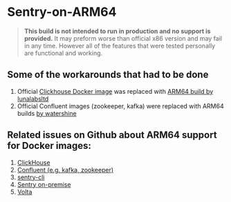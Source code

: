 # Sentry-on-ARM64

> **This build is not intended to run in production and no support is provided.** It may preform worse than official x86 version and may fail in any time. However all of the features that were tested personally are functional and working.

## Some of the workarounds that had to be done
1. Official [Clickhouse Docker image](https://hub.docker.com/r/yandex/clickhouse-server/) was replaced with [ARM64 build by lunalabsltd](https://hub.docker.com/r/lunalabsltd/clickhouse-server)
2. Official Confluent images (zookeeper, kafka) were replaced with ARM64 builds [by watershine](https://hub.docker.com/u/watershine)

## Related issues on Github about ARM64 support for Docker images:
1. [ClickHouse](https://github.com/ClickHouse/ClickHouse/issues/22222)
2. [Confluent (e.g. kafka, zookeeper)](https://github.com/confluentinc/common-docker/issues/117)
3. [sentry-cli](https://github.com/getsentry/sentry-cli/issues/908)
4. [Sentry on-premise](https://github.com/getsentry/onpremise/issues/914)
5. [Volta](https://github.com/volta-cli/volta/issues/1006)
